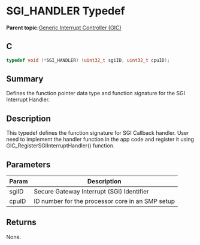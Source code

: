 # SGI\_HANDLER Typedef

**Parent topic:**[Generic Interrupt Controller \(GIC\)](GUID-088EADBB-3ACE-4C75-8284-F6C9F1EDC5A6.md)

## C

```c
typedef void (*SGI_HANDLER) (uint32_t sgiID, uint32_t cpuID);

```

## Summary

Defines the function pointer data type and function signature for the SGI Interrupt Handler.

## Description

This typedef defines the function signature for SGI Callback handler. User need to implement the handler function in the app code and register it using GIC\_RegisterSGIInterruptHandler\(\) function.

## Parameters

|Param|Description|
|-----|-----------|
|sgiID|Secure Gateway Interrupt \(SGI\) Identifier|
|cpuID|ID number for the processor core in an SMP setup|

## Returns

None.

